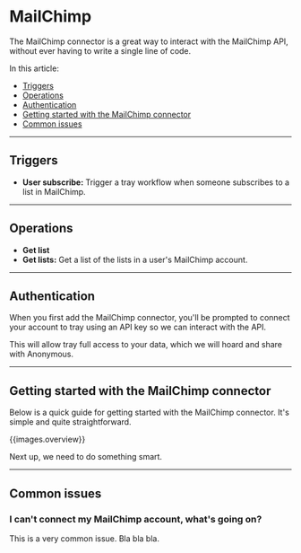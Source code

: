 # MailChimp

The MailChimp connector is a great way to interact with the MailChimp API,
without ever having to write a single line of code.


In this article:

* [Triggers](#triggers)
* [Operations](#operations)
* [Authentication](#authentication)
* [Getting started with the MailChimp connector](#getting-started-with-the-MailChimp-connector)
* [Common issues](#common-issues)


***

## Triggers

* __User subscribe:__ Trigger a tray workflow when someone subscribes to a list in MailChimp.

***

## Operations

* __Get list__
* __Get lists:__ Get a list of the lists in a user's MailChimp account.


***

## Authentication

When you first add the MailChimp connector, you'll be prompted to connect
your account to tray using an API key so we can interact with the API.

This will allow tray full access to your data, which we will hoard and share
with Anonymous.


***

## Getting started with the MailChimp connector

Below is a quick guide for getting started with the MailChimp connector. It's simple
and quite straightforward.

{{images.overview}}

Next up, we need to do something smart.



***

## Common issues

### I can't connect my MailChimp account, what's going on?

This is a very common issue. Bla bla bla.

